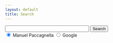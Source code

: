 ```yaml
---
layout: default
title: Search
---
```


<div class="search">
    <form method="get" action="https://www.google.com/search">
	<input type="text"   name="q" size="31" maxlength="255" value="" />
	<input type="submit" value="Search" /><br/>
	<input type="radio"  name="sitesearch"
value="manuelp.github.com" checked="checked"/> Manuel Paccagnella
    <input type="radio"  name="sitesearch" value="" /> Google
    </form>

 <!-- <form method="get" action="https://www.google.com/search">
      <input type="text" id="search" value="" class="search"/>
      <input type="hidden" name="q" value="site:manuel.github.com"/>
      <input type="submit" value="search" class="searchbutton"/>
  </form>-->
</div>
